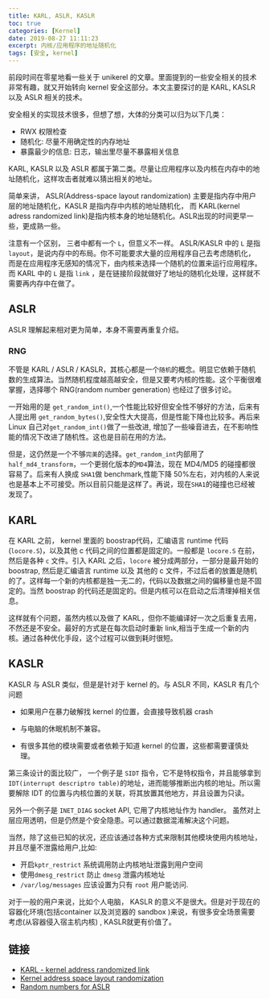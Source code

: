 ```yaml
---
title: KARL, ASLR, KASLR
toc: true
categories: [Kernel]
date: 2019-08-27 11:11:23
excerpt: 内核/应用程序的地址随机化
tags: [安全, kernel]
---
```


<!-- toc -->



前段时间在零星地看一些关于 unikerel 的文章。里面提到的一些安全相关的技术非常有趣，就又开始转向 kernel 安全这部分。本文主要探讨的是 KARL,  KASLR 以及 ASLR 相关的技术。

安全相关的实现技术很多，但想了想，大体的分类可以归为以下几类：

* RWX 权限检查
* 随机化: 尽量不用确定性的内存地址
* 暴露最少的信息: 日志，输出里尽量不暴露相关信息

KARL, KASLR 以及 ASLR 都属于第二类。尽量让应用程序以及内核在内存中的地址随机化，这样攻击者就难以猜出相关的地址。

简单来讲， ASLR(Address-space layout randomization) 主要是指内存中用户层的地址随机化，KASLR 是指内存中内核的地址随机化， 而 KARL(kernel adress randomized link)是指内核本身的地址随机化。ASLR出现的时间更早一些，更成熟一些。



注意有一个区别， 三者中都有一个 `L`，但意义不一样。 ASLR/KASLR 中的 `L` 是指 `layout`，是说内存中的布局。你不可能要求大量的应用程序自己去考虑随机化，而是在应用程序无感知的情况下，由内核来选择一个随机的位置来运行应用程序。而 KARL 中的 `L` 是指 `link` ，是在链接阶段就做好了地址的随机化处理，这样就不需要再内存中在做了。



## ASLR

ASLR 理解起来相对更为简单，本身不需要再重复介绍。



### RNG

不管是 KARL / ASLR / KASLR，其核心都是一个`随机`的概念。明显它依赖于随机数的生成算法。当然随机程度越高越安全，但是又要考内核的性能。这个平衡很难掌握，选择哪个 RNG(random number generation) 也经过了很多讨论。

一开始用的是 `get_random_int()`,一个性能比较好但安全性不够好的方法，后来有人提出用 `get_random_bytes()`,安全性大大提高，但是性能下降也比较多。再后来 Linux 自己对`get_random_int()`做了一些改进, 增加了一些噪音进去，在不影响性能的情况下改进了随机性。这也是目前在用的方法。



但是，这仍然是一个不够`完美`的选择。`get_random_int`内部用了`half_md4_transform`，一个更弱化版本的`MD4`算法，现在 MD4/MD5 的碰撞都很容易了。后来有人换成 `SHA1`做 benchmark,性能下降 50%左右，对内核的人来说也是基本上不可接受。所以目前只能是这样了。再说，现在`SHA1`的碰撞也已经被发现了。



## KARL



在 KARL 之前， kernel 里面的 boostrap代码，汇编语言 runtime 代码(`locore.S`)，以及其他 c 代码之间的位置都是固定的。一般都是 `locore.S` 在前，然后是各种 `c` 文件。引入 KARL 之后，`locore` 被分成两部分，一部分是最开始的 boostrap, 然后是汇编语言 runtime 以及 其他的 c 文件，不过后者的放置是随机的了。这样每一个新的内核都是独一无二的，代码以及数据之间的偏移量也是不固定的。当然 boostrap 的代码还是固定的。但是内核可以在启动之后清理掉相关信息。

这样就有个问题，虽然内核以及做了 KARL，但你不能编译好一次之后重复去用，不然还是不安全。最好的方式是在每次启动时重新 link,相当于生成一个新的内核。通过各种优化手段，这个过程可以做到耗时很短。



## KASLR

KASLR 与 ASLR 类似，但是是针对于 kernel 的。与 ASLR 不同，KASLR 有几个问题

* 如果用户在暴力破解找 kernel 的位置，会直接导致机器 crash

* 与电脑的休眠机制不兼容。

* 有很多其他的模块需要或者依赖于知道 kernel 的位置，这些都需要谨慎处理。

    

第三条设计的面比较广， 一个例子是 `SIDT` 指令，它不是特权指令，并且能够拿到`IDT(interrupt descriptro table)`的地址，进而能够推断出内核的地址。所以需要解除 IDT 的位置与内核位置的关联，将其放置其他地方，并且设置为只读。

另外一个例子是 `INET_DIAG` socket API, 它用了内核地址作为 handler。 虽然对上层应用透明，但是仍然是个安全隐患。可以通过数据混淆解决这个问题。

当然，除了这些已知的状况，还应该通过各种方式来限制其他模块使用内核地址，并且尽量不泄露给用户,比如:

* 开启`kptr_restrict` 系统调用防止内核地址泄露到用户空间
* 使用`dmesg_restrict` 防止 `dmesg` 泄露内核地址
* `/var/log/messages` 应该设置为只有 `root` 用户能访问.

对于一般的用户来说，比如个人电脑， KASLR 的意义不是很大。但是对于现在的容器化环境(包括container 以及浏览器的 sandbox )来说，有很多安全场景需要考虑(从容器侵入宿主机内核) , KASLR就更有价值了。



## 链接

* [KARL - kernel address randomized link](https://marc.info/?l=openbsd-tech&m=149732026405941)
* [Kernel address space layout randomization](https://lwn.net/Articles/569635/)
* [Random numbers for ASLR](https://lwn.net/Articles/332602/)
